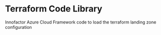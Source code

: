 # Terraform Code Library

Innofactor Azure Cloud Framework code to load the terraform landing zone configuration
